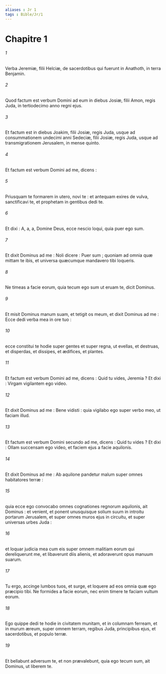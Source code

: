 ```yaml
---
aliases : Jr 1
tags : Bible/Jr/1
---
```


# Chapitre 1

###### 1
Verba Jeremiæ, filii Helciæ, de sacerdotibus qui fuerunt in Anathoth, in terra Benjamin.
###### 2
Quod factum est verbum Domini ad eum in diebus Josiæ, filii Amon, regis Juda, in tertiodecimo anno regni ejus.
###### 3
Et factum est in diebus Joakim, filii Josiæ, regis Juda, usque ad consummationem undecimi anni Sedeciæ, filii Josiæ, regis Juda, usque ad transmigrationem Jerusalem, in mense quinto.
###### 4
Et factum est verbum Domini ad me, dicens :
###### 5
Priusquam te formarem in utero, novi te : et antequam exires de vulva, sanctificavi te, et prophetam in gentibus dedi te.
###### 6
Et dixi : A, a, a, Domine Deus, ecce nescio loqui, quia puer ego sum.
###### 7
Et dixit Dominus ad me : Noli dicere : Puer sum ; quoniam ad omnia quæ mittam te ibis, et universa quæcumque mandavero tibi loqueris.
###### 8
Ne timeas a facie eorum, quia tecum ego sum ut eruam te, dicit Dominus.
###### 9
Et misit Dominus manum suam, et tetigit os meum, et dixit Dominus ad me : Ecce dedi verba mea in ore tuo :
###### 10
ecce constitui te hodie super gentes et super regna, ut evellas, et destruas, et disperdas, et dissipes, et ædifices, et plantes.
###### 11
Et factum est verbum Domini ad me, dicens : Quid tu vides, Jeremia ? Et dixi : Virgam vigilantem ego video.
###### 12
Et dixit Dominus ad me : Bene vidisti : quia vigilabo ego super verbo meo, ut faciam illud.
###### 13
Et factum est verbum Domini secundo ad me, dicens : Quid tu vides ? Et dixi : Ollam succensam ego video, et faciem ejus a facie aquilonis.
###### 14
Et dixit Dominus ad me : Ab aquilone pandetur malum super omnes habitatores terræ :
###### 15
quia ecce ego convocabo omnes cognationes regnorum aquilonis, ait Dominus : et venient, et ponent unusquisque solium suum in introitu portarum Jerusalem, et super omnes muros ejus in circuitu, et super universas urbes Juda :
###### 16
et loquar judicia mea cum eis super omnem malitiam eorum qui dereliquerunt me, et libaverunt diis alienis, et adoraverunt opus manuum suarum.
###### 17
Tu ergo, accinge lumbos tuos, et surge, et loquere ad eos omnia quæ ego præcipio tibi. Ne formides a facie eorum, nec enim timere te faciam vultum eorum.
###### 18
Ego quippe dedi te hodie in civitatem munitam, et in columnam ferream, et in murum æreum, super omnem terram, regibus Juda, principibus ejus, et sacerdotibus, et populo terræ.
###### 19
Et bellabunt adversum te, et non prævalebunt, quia ego tecum sum, ait Dominus, ut liberem te.

